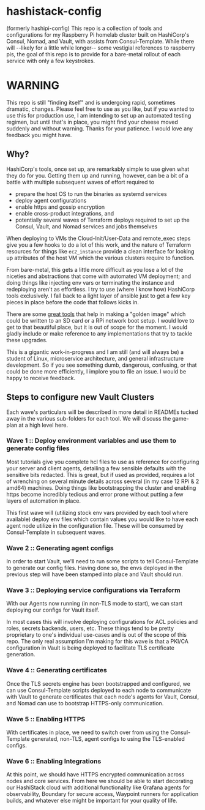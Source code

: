# hashistack-config
(formerly hashipi-config)
This repo is a collection of tools and configurations for my Raspberry Pi homelab cluster built on HashiCorp's Consul, Nomad, and Vault, with assists from Consul-Template.  While there will --likely for a little while longer-- some vestigial references to raspberry pis, the goal of this repo is to provide for a bare-metal rollout of each service with only a few keystrokes.

# WARNING
This repo is still "finding itself" and is undergoing rapid, sometimes dramatic, changes.  Please feel free to use as you like, but if you wanted to use this for production use, I am intending to set up an automated testing regimen, but until that's in place, you might find your cheese moved suddenly and without warning.  Thanks for your patience.  I would love any feedback you might have.

## Why?

HashiCorp's tools, once set up, are remarkably simple to use given what they do for you.  Getting them up and running, however, can be a bit of a battle with multiple subsequent waves of effort required to
- prepare the host OS to run the binaries as systemd services
- deploy agent configurations
- enable https and gossip encryption
- enable cross-product integrations, and
- potentially several waves of Terraform deploys required to set up the Consul, Vault, and Nomad services and jobs themselves

When deploying to VMs the Cloud-Init/User-Data and remote_exec steps give you a few hooks to do a lot of this work, and the nature of Terraform resources for things like `ec2_instance` provide a clean interface for looking up attributes of the host VM which the various clusters require to function.

From bare-metal, this gets a little more difficult as you lose a lot of the niceties and abstractions that come with automated VM deployment; and doing things like injecting env vars or terminating the instance and redeploying aren't as effortless.  I try to use (where I know how) HashiCorp tools exclusively.  I fall back to a light layer of ansible just to get a few key pieces in place before the code that follows kicks in.

There are some [great tools](https://github.com/solo-io/packer-builder-arm-image) that help in making a "golden image" which could be written to an SD card or a RPi network boot setup.  I would love to get to that beautiful place, but it is out of scope for the moment.  I would gladly include or make reference to any implementations that try to tackle these upgrades.

This is a gigantic work-in-progress and I am still (and will always be) a student of Linux, microservice architecture, and general infrastructure development.  So if you see something dumb, dangerous, confusing, or that could be done more efficiently, I implore you to file an issue.  I would be happy to receive feedback.

## Steps to configure new Vault Clusters
Each wave's particulars will be described in more detail in READMEs tucked away in the various sub-folders for each tool.  We will discuss the game-plan at a high level here.

### Wave 1 :: Deploy environment variables and use them to generate config files
Most tutorials give you complete hcl files to use as reference for configuring your server and client agents, detailing a few sensible defaults with the sensitive bits redacted.  This is great, but if used as provided, requires a lot of wrenching on several minute details across several (in my case 12 RPi & 2 amd64) machines.  Doing things like bootstrapping the cluster and enabling https become incredibly tedious and error prone without putting a few layers of automation in place.

This first wave will (utilizing stock env vars provided by each tool where available) deploy env files which contain values you would like to have each agent node utilize in the configuration file.  These will be consumed by Consul-Template in subsequent waves.

### Wave 2 :: Generating agent configs
In order to start Vault, we'll need to run some scripts to tell Consul-Template to generate our config files.  Having done so, the envs deployed in the previous step will have been stamped into place and Vault should run.

### Wave 3 :: Deploying service configurations via Terraform
With our Agents now running (in non-TLS mode to start), we can start deploying our configs for Vault itself.

In most cases this will involve deploying configurations for ACL policies and roles, secrets backends, users, etc.  These things tend to be pretty proprietary to one's individual use-cases and is out of the scope of this repo.  The only real assumption I'm making for this wave is that a PKI/CA configuration in Vault is being deployed to facilitate TLS certificate generation.

### Wave 4 :: Generating certificates
Once the TLS secrets engine has been bootstrapped and configured, we can use Consul-Template scripts deployed to each node to communicate with Vault to generate certificates that each node's agents for Vault, Consul, and Nomad can use to bootstrap HTTPS-only communication.

### Wave 5 :: Enabling HTTPS
With certificates in place, we need to switch over from using the Consul-Template generated, non-TLS, agent configs to using the TLS-enabled configs.

### Wave 6 :: Enabling Integrations
At this point, we should have HTTPS encrypted communication across nodes and core services.  From here we should be able to start decorating our HashiStack cloud with additional functionality like Grafana agents for observability, Boundary for secure access, Waypoint runners for application builds, and whatever else might be important for your quality of life.